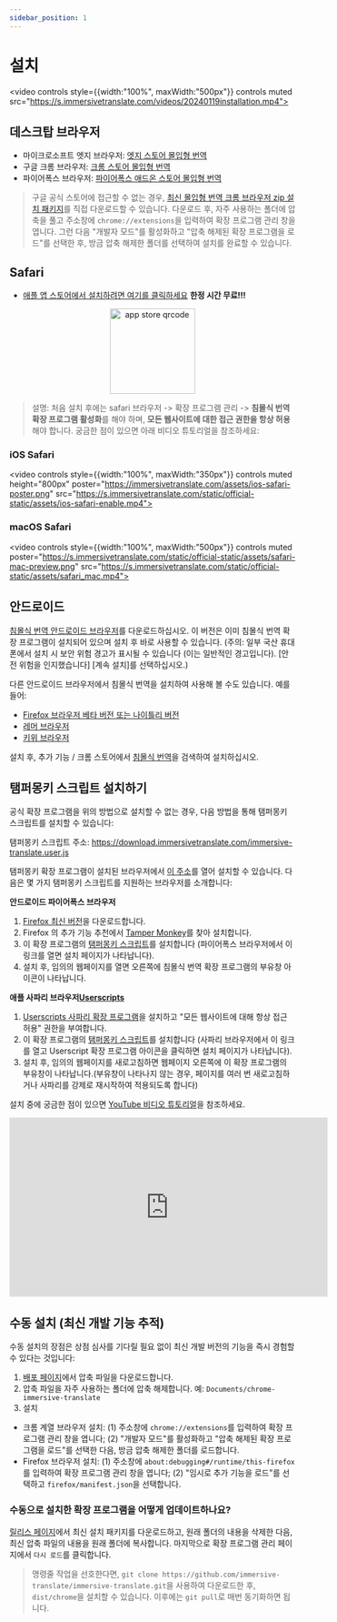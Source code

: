 ```yaml
---
sidebar_position: 1
---
```


# 설치

<video
controls style={{width:"100%", maxWidth:"500px"}}
controls
muted
src="https://s.immersivetranslate.com/videos/20240119installation.mp4"></video>

## 데스크탑 브라우저

- 마이크로소프트 엣지 브라우저: [엣지 스토어 몰입형 번역](https://microsoftedge.microsoft.com/addons/detail/amkbmndfnliijdhojkpoglbnaaahippg)
- 구글 크롬 브라우저: [크롬 스토어 몰입형 번역](https://chrome.google.com/webstore/detail/immersive-translate/bpoadfkcbjbfhfodiogcnhhhpibjhbnh)
- 파이어폭스 브라우저: [파이어폭스 애드온 스토어 몰입형 번역](https://addons.mozilla.org/zh-CN/firefox/addon/immersive-translate/)

> 구글 공식 스토어에 접근할 수 없는 경우, [최신 몰입형 번역 크롬 브라우저 zip 설치 패키지](https://download.immersivetranslate.com/latest/chrome-immersive-translate.zip)를 직접 다운로드할 수 있습니다. 다운로드 후, 자주 사용하는 폴더에 압축을 풀고 주소창에 `chrome://extensions`을 입력하여 확장 프로그램 관리 창을 엽니다. 그런 다음 "개발자 모드"를 활성화하고 "압축 해제된 확장 프로그램을 로드"를 선택한 후, 방금 압축 해제한 폴더를 선택하여 설치를 완료할 수 있습니다.

## Safari

- [애플 앱 스토어에서 설치하려면 여기를 클릭하세요](https://apps.apple.com/app/immersive-translate/id6447957425) **한정 시간 무료!!!**

<div align="center">
<img src="https://s.immersivetranslate.com/static/official-static/assets/immersive-app-store.png" width="150" alt="app store qrcode"/>
</div>

> 설명: 처음 설치 후에는 safari 브라우저 -> 확장 프로그램 관리 -> **침몰식 번역 확장 프로그램 활성화**를 해야 하며, **모든 웹사이트에 대한 접근 권한을 항상 허용**해야 합니다. 궁금한 점이 있으면 아래 비디오 튜토리얼을 참조하세요:

### iOS Safari

<video
controls style={{width:"100%", maxWidth:"350px"}}
controls
muted
height="800px"
poster="https://immersivetranslate.com/assets/ios-safari-poster.png" src="https://s.immersivetranslate.com/static/official-static/assets/ios-safari-enable.mp4"></video>

### macOS Safari

<video
controls style={{width:"100%", maxWidth:"500px"}}
controls
muted
poster="https://s.immersivetranslate.com/static/official-static/assets/safari-mac-preview.png" src="https://s.immersivetranslate.com/static/official-static/assets/safari_mac.mp4"></video>

## 안드로이드

[침몰식 번역 안드로이드 브라우저](https://immersivetranslate.com/android/)를 다운로드하십시오. 이 버전은 이미 침몰식 번역 확장 프로그램이 설치되어 있으며 설치 후 바로 사용할 수 있습니다. (주의: 일부 국산 휴대폰에서 설치 시 보안 위험 경고가 표시될 수 있습니다 (이는 일반적인 경고입니다). [안전 위험을 인지했습니다] [계속 설치]를 선택하십시오.)

다른 안드로이드 브라우저에서 침몰식 번역을 설치하여 사용해 볼 수도 있습니다. 예를 들어:

- [Firefox 브라우저 베타 버전 또는 나이틀리 버전](https://www.mozilla.org/zh-CN/firefox/channel/android/)
- [레머 브라우저](https://lemurbrowser.com/app/zh/)
- [키위 브라우저](https://kiwibrowser.com/)

설치 후, 추가 기능 / 크롬 스토어에서 [침몰식 번역](https://chrome.google.com/webstore/detail/immersive-translate/bpoadfkcbjbfhfodiogcnhhhpibjhbnh)을 검색하여 설치하십시오.

## 탬퍼몽키 스크립트 설치하기

공식 확장 프로그램을 위의 방법으로 설치할 수 없는 경우, 다음 방법을 통해 탬퍼몽키 스크립트를 설치할 수 있습니다:

탬퍼몽키 스크립트 주소: https://download.immersivetranslate.com/immersive-translate.user.js

탬퍼몽키 확장 프로그램이 설치된 브라우저에서 [이 주소](https://download.immersivetranslate.com/immersive-translate.user.js)를 열어 설치할 수 있습니다. 다음은 몇 가지 탬퍼몽키 스크립트를 지원하는 브라우저를 소개합니다:

**안드로이드 파이어폭스 브라우저**

1. [Firefox 최신 버전](https://www.firefox.com.cn/download/#product-android-release)을 다운로드합니다.
2. Firefox 의 추가 기능 추천에서 [Tamper Monkey](https://www.tampermonkey.net/)를 찾아 설치합니다.
3. 이 확장 프로그램의 [탬퍼몽키 스크립트](https://download.immersivetranslate.com/immersive-translate.user.js)를 설치합니다 (파이어폭스 브라우저에서 이 링크를 열면 설치 페이지가 나타납니다).
4. 설치 후, 임의의 웹페이지를 열면 오른쪽에 침몰식 번역 확장 프로그램의 부유창 아이콘이 나타납니다.

**애플 사파리 브라우저[Userscripts](https://itunes.apple.com/us/app/userscripts/id1463298887)**

1. [Userscripts 사파리 확장 프로그램](https://itunes.apple.com/us/app/userscripts/id1463298887)을 설치하고 "모든 웹사이트에 대해 항상 접근 허용" 권한을 부여합니다.
2. 이 확장 프로그램의 [탬퍼몽키 스크립트](https://download.immersivetranslate.com/immersive-translate.user.js)를 설치합니다 (사파리 브라우저에서 이 링크를 열고 Userscript 확장 프로그램 아이콘을 클릭하면 설치 페이지가 나타납니다).
3. 설치 후, 임의의 웹페이지를 새로고침하면 웹페이지 오른쪽에 이 확장 프로그램의 부유창이 나타납니다.(부유창이 나타나지 않는 경우, 페이지를 여러 번 새로고침하거나 사파리를 강제로 재시작하여 적용되도록 합니다)

설치 중에 궁금한 점이 있으면 [YouTube 비디오 튜토리얼](https://www.youtube.com/watch?v=IWOFFWDfZGY)을 참조하세요.

<iframe width="560" height="315" src="https://www.youtube.com/embed/IWOFFWDfZGY" title="YouTube video player" frameborder="0" allow="accelerometer; autoplay; clipboard-write; encrypted-media; gyroscope; picture-in-picture; web-share" allowfullscreen></iframe>

## 수동 설치 (최신 개발 기능 추적)

수동 설치의 장점은 상점 심사를 기다릴 필요 없이 최신 개발 버전의 기능을 즉시 경험할 수 있다는 것입니다:

1. [배포 페이지](https://github.com/immersive-translate/immersive-translate/releases/)에서 압축 파일을 다운로드합니다.
2. 압축 파일을 자주 사용하는 폴더에 압축 해제합니다. 예: `Documents/chrome-immersive-translate`
3. 설치

- 크롬 계열 브라우저 설치: (1) 주소창에 `chrome://extensions`를 입력하여 확장 프로그램 관리 창을 엽니다; (2) "개발자 모드"를 활성화하고 "압축 해제된 확장 프로그램을 로드"를 선택한 다음, 방금 압축 해제한 폴더를 로드합니다.
- Firefox 브라우저 설치: (1) 주소창에 `about:debugging#/runtime/this-firefox`를 입력하여 확장 프로그램 관리 창을 엽니다; (2) "임시로 추가 기능을 로드"를 선택하고 `firefox/manifest.json`을 선택합니다.

### 수동으로 설치한 확장 프로그램을 어떻게 업데이트하나요?

[릴리스 페이지](https://github.com/immersive-translate/immersive-translate/releases/)에서 최신 설치 패키지를 다운로드하고, 원래 폴더의 내용을 삭제한 다음, 최신 압축 파일의 내용을 원래 폴더에 복사합니다. 마지막으로 확장 프로그램 관리 페이지에서 `다시 로드`를 클릭합니다.

> 명령줄 작업을 선호한다면, `git clone https://github.com/immersive-translate/immersive-translate.git`을 사용하여 다운로드한 후, `dist/chrome`을 설치할 수 있습니다. 이후에는 `git pull`로 매번 동기화하면 됩니다.
